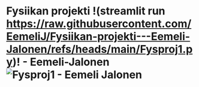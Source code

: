 # Fysiikan projekti !(streamlit run https://raw.githubusercontent.com/EemeliJ/Fysiikan-projekti---Eemeli-Jalonen/refs/heads/main/Fysproj1.py)! - Eemeli-Jalonen![Fysproj1 - Eemeli Jalonen](https://github.com/user-attachments/assets/bd9d783a-097a-4425-92de-bdf887f31415)
